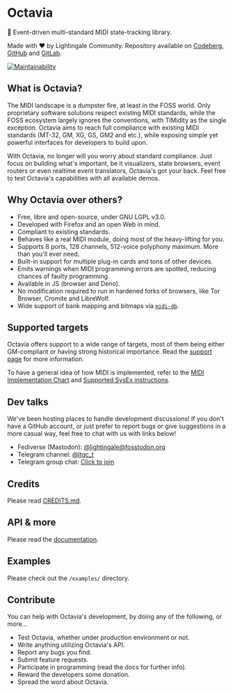 # Octavia
🎻 Event-driven multi-standard MIDI state-tracking library.

Made with ❤️ by Lightingale Community. Repository available on [Codeberg](https://codeberg.org/ltgc/octavia/), [GitHub](https://github.com/ltgcgo/octavia/) and [GitLab](https://gitlab.com/ltgc/oss/octavia/).

[![Maintainability](https://api.codeclimate.com/v1/badges/fa5aeaf4ba4c9b2d50e2/maintainability)](https://codeclimate.com/github/ltgcgo/octavia/maintainability)

## What is Octavia?
The MIDI landscape is a dumpster fire, at least in the FOSS world. Only proprietary software solutions respect existing MIDI standards, while the FOSS ecosystem largely ignores the conventions, with TiMidity as the single exception. Octavia aims to reach full compliance with existing MIDI standards (MT-32, GM, XG, GS, GM2 and etc.), while exposing simple yet powerful interfaces for developers to build upon.

With Octavia, no longer will you worry about standard compliance. Just focus on building what's important, be it visualizers, state browsers, event routers or even realtime event translators, Octavia's got your back. Feel free to test Octavia's capabilities with all available demos.

## Why Octavia over others?
* Free, libre and open-source, under GNU LGPL v3.0.
* Developed with Firefox and an open Web in mind.
* Compliant to existing standards.
* Behaves like a real MIDI module, doing most of the heavy-lifting for you.
* Supports 8 ports, 128 channels, 512-voice polyphony maximum. More than you'll ever need.
* Built-in support for multiple plug-in cards and tons of other devices.
* Emits warnings when MIDI programming errors are spotted, reducing chances of faulty programming.
* Available in JS (browser and Deno).
* No modification required to run in hardened forks of browsers, like Tor Browser, Cromite and LibreWolf.
* Wide support of bank mapping and bitmaps via [`midi-db`](https://github.com/ltgcgo/midi-db).

## Supported targets
Octavia offers support to a wide range of targets, most of them being either GM-compliant or having strong historical importance. Read the [support page](https://kb.ltgc.cc/octavia/support/target.html) for more information.

To have a general idea of how MIDI is implemented, refer to the [MIDI Implementation Chart](https://kb.ltgc.cc/octavia/support/implementation.html) and [Supported SysEx instructions](https://kb.ltgc.cc/octavia/support/sysex.html).

## Dev talks
We've been hosting places to handle development discussions! If you don't have a GitHub account, or just prefer to report bugs or give suggestions in a more casual way, feel free to chat with us with links below!

* Fediverse (Mastodon): [@lightingale@fosstodon.org](https://fosstodon.org/@lightingale)
* Telegram channel: [@ltgc_t](https://t.me/s/ltgc_t)
* Telegram group chat: [Click to join](https://t.me/+0I30mcOPTSQ0ZGIx)

## Credits
Please read [CREDITS.md](CREDITS.md).

## API & more
Please read the [documentation](https://kb.ltgc.cc/octavia/).

## Examples
Please check out the `/examples/` directory.

## Contribute
You can help with Octavia's development, by doing any of the following, or more...
* Test Octavia, whether under production environment or not.
* Write anything utilizing Octavia's API.
* Report any bugs you find.
* Submit feature requests.
* Participate in programming (read the docs for further info).
* Reward the developers some donation.
* Spread the word about Octavia.